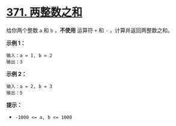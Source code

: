# [371. 两整数之和](https://leetcode.cn/problems/sum-of-two-integers/)

给你两个整数 `a` 和 `b` ，**不使用** 运算符 `+` 和 `-` ，计算并返回两整数之和。

**示例 1：**

```
输入：a = 1, b = 2
输出：3
```

**示例 2：**

```
输入：a = 2, b = 3
输出：5
```

**提示：**

- `-1000 <= a, b <= 1000`